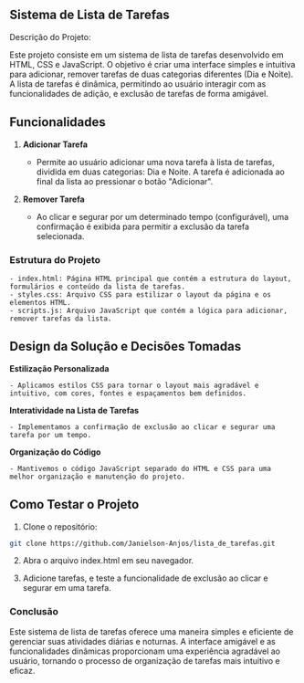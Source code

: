 ## Sistema de Lista de Tarefas ##

Descrição do Projeto:

Este projeto consiste em um sistema de lista de tarefas desenvolvido em HTML, CSS e JavaScript. O objetivo é criar uma interface simples e intuitiva para adicionar, remover tarefas de duas categorias diferentes (Dia e Noite). A lista de tarefas é dinâmica, permitindo ao usuário interagir com as funcionalidades de adição, e exclusão de tarefas de forma amigável.

## Funcionalidades

1. **Adicionar Tarefa**

    - Permite ao usuário adicionar uma nova tarefa à lista de tarefas, dividida em duas categorias: Dia e Noite.
    A tarefa é adicionada ao final da lista ao pressionar o botão "Adicionar".

2. **Remover Tarefa**

    - Ao clicar e segurar por um determinado tempo (configurável), uma confirmação é exibida para permitir a exclusão da tarefa selecionada.

### Estrutura do Projeto ###

    - index.html: Página HTML principal que contém a estrutura do layout, formulários e conteúdo da lista de tarefas.
    - styles.css: Arquivo CSS para estilizar o layout da página e os elementos HTML.
    - scripts.js: Arquivo JavaScript que contém a lógica para adicionar, remover tarefas da lista.

## Design da Solução e Decisões Tomadas ##

**Estilização Personalizada** 
    
    - Aplicamos estilos CSS para tornar o layout mais agradável e intuitivo, com cores, fontes e espaçamentos bem definidos.

**Interatividade na Lista de Tarefas**

    - Implementamos a confirmação de exclusão ao clicar e segurar uma tarefa por um tempo.

**Organização do Código** 

    - Mantivemos o código JavaScript separado do HTML e CSS para uma melhor organização e manutenção do projeto.


## Como Testar o Projeto ##

1. Clone o repositório:

```bash
git clone https://github.com/Janielson-Anjos/lista_de_tarefas.git
```
2. Abra o arquivo index.html em seu navegador.

3. Adicione tarefas, e teste a funcionalidade de exclusão ao clicar e segurar em uma tarefa.

### Conclusão ###

Este sistema de lista de tarefas oferece uma maneira simples e eficiente de gerenciar suas atividades diárias e noturnas. A interface amigável e as funcionalidades dinâmicas proporcionam uma experiência agradável ao usuário, tornando o processo de organização de tarefas mais intuitivo e eficaz.